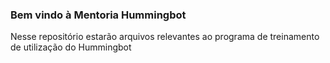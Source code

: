 ### Bem vindo à Mentoria Hummingbot

Nesse repositório estarão arquivos relevantes ao programa de treinamento de utilização do Hummingbot
